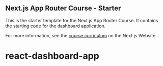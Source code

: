 ## Next.js App Router Course - Starter

This is the starter template for the Next.js App Router Course. It contains the starting code for the dashboard application.

For more information, see the [course curriculum](https://nextjs.org/learn) on the Next.js Website.
# react-dashboard-app
